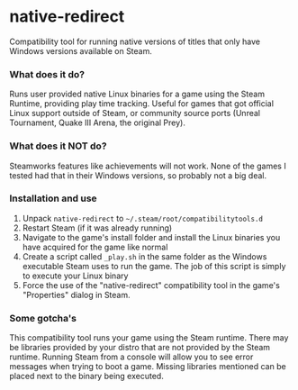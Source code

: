 # native-redirect
Compatibility tool for running native versions of titles that only have Windows versions available on Steam.

### What does it do?
Runs user provided native Linux binaries for a game using the Steam Runtime, providing play time tracking. Useful for games that got official Linux support outside of Steam, or community source ports (Unreal Tournament, Quake III Arena, the original Prey).

### What does it NOT do?
Steamworks features like achievements will not work. None of the games I tested had that in their Windows versions, so probably not a big deal.

### Installation and use
1. Unpack `native-redirect` to `~/.steam/root/compatibilitytools.d`
2. Restart Steam (if it was already running)
3. Navigate to the game's install folder and install the Linux binaries you have acquired for the game like normal
4. Create a script called `_play.sh` in the same folder as the Windows executable Steam uses to run the game. The job of this script is simply to execute your Linux binary
5. Force the use of the "native-redirect" compatibility tool in the game's "Properties" dialog in Steam.

### Some gotcha's
This compatibility tool runs your game using the Steam runtime. There may be libraries provided by your distro that are not provided by the Steam runtime. Running Steam from a console will allow you to see error messages when trying to boot a game. Missing libraries mentioned can be placed next to the binary being executed.
